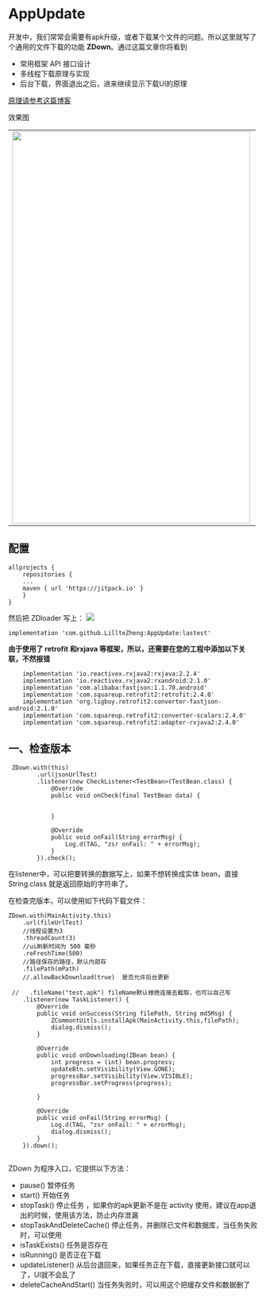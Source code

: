 # AppUpdate

开发中，我们常常会需要有apk升级，或者下载某个文件的问题。所以这里就写了个通用的文件下载的功能 **ZDown**。通过这篇文章你将看到
 - 常用框架 API 接口设计
 - 多线程下载原理与实现
 - 后台下载，界面退出之后，进来继续显示下载UI的原理

[原理请参考这篇博客](https://blog.csdn.net/u011418943/article/details/85760069)



效果图
<table  align="center">

  <tr>
    <td><a href="url"><img src="https://github.com/LillteZheng/AppUpdate/blob/master/gif/update.gif" align="left"height="789" width="479"></a></td>
  </tr>

</table>

## 配置
```
allprojects {
    repositories {
    ...
    maven { url 'https://jitpack.io' }
    }
}
```
然后把 ZDloader 写上：
[![](https://jitpack.io/v/LillteZheng/AppUpdate.svg)](https://jitpack.io/#LillteZheng/AppUpdate)
```
implementation 'com.github.LillteZheng:AppUpdate:lastest'
```

**由于使用了 retrofit 和rxjava 等框架，所以，还需要在您的工程中添加以下关联，不然报错**

```
    implementation 'io.reactivex.rxjava2:rxjava:2.2.4'
    implementation 'io.reactivex.rxjava2:rxandroid:2.1.0'
    implementation 'com.alibaba:fastjson:1.1.70.android'
    implementation 'com.squareup.retrofit2:retrofit:2.4.0'
    implementation 'org.ligboy.retrofit2:converter-fastjson-android:2.1.0'
    implementation 'com.squareup.retrofit2:converter-scalars:2.4.0'
    implementation 'com.squareup.retrofit2:adapter-rxjava2:2.4.0'
```

## 一、检查版本

```
 ZDown.with(this)
        .url(jsonUrlTest)
        .listener(new CheckListener<TestBean>(TestBean.class) {
            @Override
            public void onCheck(final TestBean data) {


            }

            @Override
            public void onFail(String errorMsg) {
                Log.d(TAG, "zsr onFail: " + errorMsg);
            }
        }).check();

```

在listener中，可以把要转换的数据写上，如果不想转换成实体 bean，直接 String.class 就是返回原始的字符串了。


在检查完版本，可以使用如下代码下载文件：


```
ZDown.with(MainActivity.this)
    .url(fileUrlTest)
    //线程设置为3
    .threadCount(3)
    //ui刷新时间为 500 毫秒
    .reFreshTime(500)
    //路径保存的路径，默认内部存
    .filePath(mPath)
    //.allowBackDownload(true)  是否允许后台更新

 //   .fileName("test.apk") fileName默认根绝连接去截取，也可以自己写
    .listener(new TaskListener() {
        @Override
        public void onSuccess(String filePath, String md5Msg) {
            ZCommontUitls.installApk(MainActivity.this,filePath);
            dialog.dismiss();
        }

        @Override
        public void onDownloading(ZBean bean) {
            int progress = (int) bean.progress;
            updateBtn.setVisibility(View.GONE);
            progressBar.setVisibility(View.VISIBLE);
            progressBar.setProgress(progress);

        }

        @Override
        public void onFail(String errorMsg) {
            Log.d(TAG, "zsr onFail: " + errorMsg);
            dialog.dismiss();
        }
    }).down();
    
```

ZDown 为程序入口，它提供以下方法：

- pause() 暂停任务
- start() 开始任务
- stopTask() 停止任务 ，如果你的apk更新不是在 activity 使用，建议在app退出的时候，使用该方法，防止内存泄漏
- stopTaskAndDeleteCache() 停止任务，并删除已文件和数据库，当任务失败时，可以使用
- isTaskExists() 任务是否存在
- isRunning() 是否正在下载
- updateListener() 从后台退回来，如果任务正在下载，直接更新接口就可以了，UI就不会乱了
- deleteCacheAndStart() 当任务失败时，可以用这个把缓存文件和数据删了




